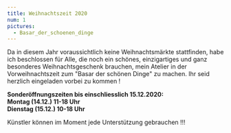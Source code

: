 ```yaml
---
title: Weihnachtszeit 2020
num: 1
pictures:
  - Basar_der_schoenen_dinge
---
```


Da in diesem Jahr voraussichtlich keine Weihnachtsmärkte stattfinden, habe ich beschlossen für Alle, die noch ein schönes, einzigartiges und ganz besonderes Weihnachtsgeschenk brauchen, mein Atelier in der Vorweihnachtszeit zum "Basar der schönen Dinge" zu machen. Ihr seid herzlich eingeladen vorbei zu kommen !
 
__Sonderöffnungszeiten bis einschliesslich 15.12.2020:<br>
Montag (14.12.)      11-18 Uhr<br>
Dienstag (15.12.)    10-18 Uhr__<br>


Künstler können im Moment jede Unterstützung gebrauchen !!!
